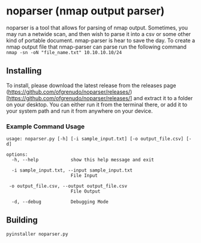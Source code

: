 
# noparser (nmap output parser)

noparser is a tool that allows for parsing of nmap output. Sometimes, you may run a netwide scan, and then wish to parse it into a csv or some other kind of portable
document. nmap-parser is hear to save the day. To create a nmap output file that nmap-parser can parse run the following command `nmap -sn -oN "file_name.txt" 10.10.10.10/24`

## Installing

To install, please download the latest release from the releases page (https://github.com/ofgrenudo/noparser/releases/)[https://github.com/ofgrenudo/noparser/releases/] and extract it to a folder on your desktop. You can either run it from the terminal there, or add it to your system path and run it from anywhere on your device.

### Example Command Usage

```text
usage: noparser.py [-h] [-i sample_input.txt] [-o output_file.csv] [-d]

options:
  -h, --help            show this help message and exit

  -i sample_input.txt, --input sample_input.txt
                        File Input
 
 -o output_file.csv, --output output_file.csv
                        File Output

  -d, --debug           Debugging Mode
```

## Building

`pyinstaller noparser.py`
